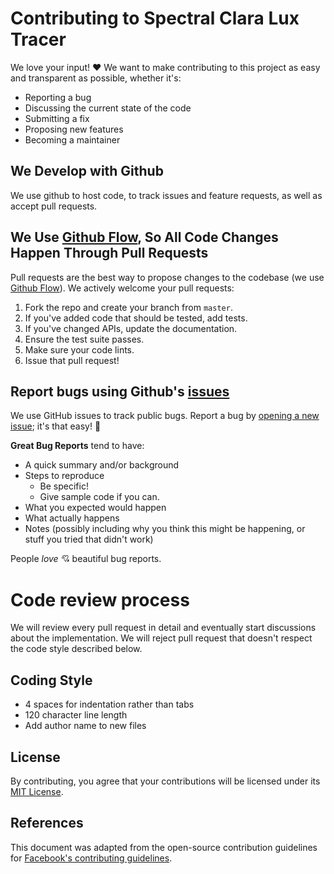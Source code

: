 # Contributing to Spectral Clara Lux Tracer
We love your input! :heart: We want to make contributing to this project as easy and transparent as possible, whether it's:

- Reporting a bug
- Discussing the current state of the code
- Submitting a fix
- Proposing new features
- Becoming a maintainer

## We Develop with Github
We use github to host code, to track issues and feature requests, as well as accept pull requests.

## We Use [Github Flow](https://guides.github.com/introduction/flow/index.html), So All Code Changes Happen Through Pull Requests
Pull requests are the best way to propose changes to the codebase (we use [Github Flow](https://guides.github.com/introduction/flow/index.html)). We actively welcome your pull requests:

1. Fork the repo and create your branch from `master`.
2. If you've added code that should be tested, add tests.
3. If you've changed APIs, update the documentation.
4. Ensure the test suite passes.
5. Make sure your code lints.
6. Issue that pull request!

## Report bugs using Github's [issues](https://github.com/chicio/Spectral-Clara-Lux-Tracer/issues)
We use GitHub issues to track public bugs. Report a bug by [opening a new issue](https://github.com/chicio/Spectral-Clara-Lux-Tracer/issues/new/choose "opening an issue"); it's that easy! :purple_heart:

**Great Bug Reports** tend to have:
- A quick summary and/or background
- Steps to reproduce
  - Be specific!
  - Give sample code if you can.
- What you expected would happen
- What actually happens
- Notes (possibly including why you think this might be happening, or stuff you tried that didn't work)

People *love* :cupid: beautiful bug reports.

# Code review process
We will review every pull request in detail and eventually start discussions about the implementation. We will reject pull request that doesn't respect the code style described below.

## Coding Style
* 4 spaces for indentation rather than tabs
* 120 character line length
* Add author name to new files

## License
By contributing, you agree that your contributions will be licensed under its [MIT License](https://github.com/chicio/Spectral-Clara-Lux-Tracer/blob/master/LICENSE.md).

## References
This document was adapted from the open-source contribution guidelines for [Facebook's contributing guidelines](https://github.com/facebook/draft-js/blob/a9316a723f9e918afde44dea68b5f9f39b7d9b00/CONTRIBUTING.md).
